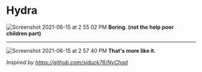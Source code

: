 # Hydra
![Screenshot 2021-06-15 at 2 55 02 PM](https://user-images.githubusercontent.com/59250093/122028447-aab51400-cde9-11eb-9bb8-24f016601ee5.png)
**Boring. (not the help poor children part)**

<hr>  

![Screenshot 2021-06-15 at 2 57 40 PM](https://user-images.githubusercontent.com/59250093/122028850-0aabba80-cdea-11eb-8264-ea7ab330a8ec.png)
**That's more like it.**

_Inspired by https://github.com/siduck76/NvChad_
